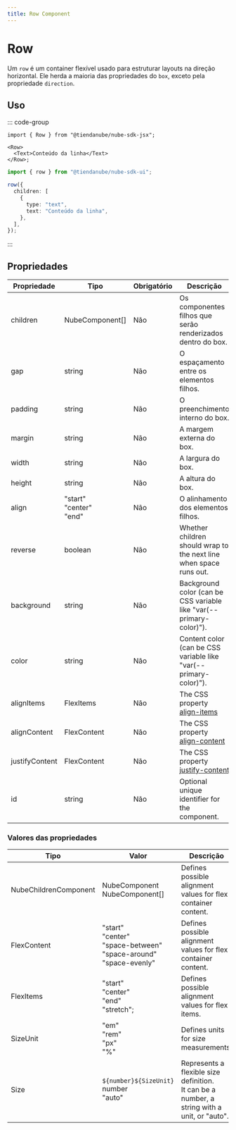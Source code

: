 ```yaml
---
title: Row Component
---
```


# Row

Um `row` é um container flexível usado para estruturar layouts na direção horizontal.
Ele herda a maioria das propriedades do `box`, exceto pela propriedade `direction`.

## Uso

::: code-group

```tsx [JSX]
import { Row } from "@tiendanube/nube-sdk-jsx";

<Row>
  <Text>Conteúdo da linha</Text>
</Row>;
```

```typescript [Declarative]
import { row } from "@tiendanube/nube-sdk-ui";

row({
  children: [
    {
      type: "text",
      text: "Conteúdo da linha",
    },
  ],
});
```

:::

## Propriedades

| Propriedade    | Tipo                           | Obrigatório | Descrição                                                                                            |
| -------------- | ------------------------------ | ----------- | ---------------------------------------------------------------------------------------------------- |
| children       | NubeComponent[]                | Não         | Os componentes filhos que serão renderizados dentro do box.                                          |
| gap            | string                         | Não         | O espaçamento entre os elementos filhos.                                                             |
| padding        | string                         | Não         | O preenchimento interno do box.                                                                      |
| margin         | string                         | Não         | A margem externa do box.                                                                             |
| width          | string                         | Não         | A largura do box.                                                                                    |
| height         | string                         | Não         | A altura do box.                                                                                     |
| align          | "start"<br/>"center"<br/>"end" | Não         | O alinhamento dos elementos filhos.                                                                  |
| reverse        | boolean                        | Não         | Whether children should wrap to the next line when space runs out.                                   |
| background     | string                         | Não         | Background color (can be CSS variable like "var(--primary-color)").                                  |
| color          | string                         | Não         | Content color (can be CSS variable like "var(--primary-color)").                                     |
| alignItems     | FlexItems                      | Não         | The CSS property [align-items](https://developer.mozilla.org/en-US/docs/Web/CSS/align-items)         |
| alignContent   | FlexContent                    | Não         | The CSS property [align-content](https://developer.mozilla.org/en-US/docs/Web/CSS/align-content)     |
| justifyContent | FlexContent                    | Não         | The CSS property [justify-content](https://developer.mozilla.org/en-US/docs/Web/CSS/justify-content) |
| id             | string                         | Não         | Optional unique identifier for the component.                                                        |

### Valores das propriedades

| Tipo                  | Valor                                                                          | Descrição                                                                                       |
| --------------------- | ------------------------------------------------------------------------------ | ----------------------------------------------------------------------------------------------- |
| NubeChildrenComponent | NubeComponent<br/>NubeComponent[]                                              | Defines possible alignment values for flex container content.                                   |
| FlexContent           | "start"<br/>"center"<br/>"space-between"<br/>"space-around"<br/>"space-evenly" | Defines possible alignment values for flex container content.                                   |
| FlexItems             | "start"<br/>"center"<br/>"end"<br/>"stretch";                                  | Defines possible alignment values for flex items.                                               |
| SizeUnit              | "em"<br/>"rem"<br/>"px"<br/>"%"                                                | Defines units for size measurements.                                                            |
| Size                  | `${number}${SizeUnit}`<br/>number<br/>"auto"                                   | Represents a flexible size definition.<br/>It can be a number, a string with a unit, or "auto". |
